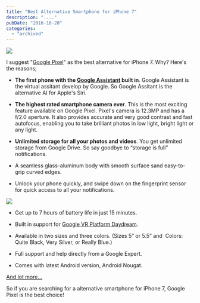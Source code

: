 ```yaml
---
title: "Best Alternative Smartphone for iPhone 7"
description: "...."
pubDate: "2016-10-20"
categories: 
  - "archived"
---
```


[![](/images/best-alternative-for-iphone7.png)](https://2.bp.blogspot.com/-XHcLQ7D4Kkw/WAjzYyH20BI/AAAAAAAADMU/KpZ4lDU3RwcW9tgCRjfbMwn-S9kbOy7lACLcB/s1600/best-alternative-for-iphone7.png)

  

I suggest "[Google Pixel](https://madeby.google.com/phone/)" as the best alternative for iPhone 7. Why? Here's the reasons;

  

  

- **The first phone with the [Google Assistant](http://www.buddhilive.com/2016/10/google-assistant-will-be-available-for.html) built in**. Google Assistant is the virtual assitant develop by Google. So Google Assitant is the alternative AI for Apple's Siri.

- **The highest rated smartphone camera ever**. This is the most exciting feature available on Google Pixel. Pixel's camera is 12.3MP and has a f/2.0 aperture. It also provides accurate and very good contrast and fast autofocus, enabling you to take brilliant photos in low light, bright light or any light.

- **Unlimited storage for all your photos and videos**. You get unlimited storage from Google Drive. So say goodbye to “storage is full” notifications.

- A seamless glass-aluminum body with smooth surface sand easy-to-grip curved edges.

- Unlock your phone quickly, and swipe down on the fingerprint sensor for quick access to all your notifications.

[![](/images/1FeKCM18QTw.jpg)](https://4.bp.blogspot.com/-DS2JiggwwKo/WAj0gibUosI/AAAAAAAADMY/K59YZSxFQ5kJi_JLtLWInItd-4RJ74IJwCLcB/s1600/1FeKCM18QTw.jpg)

  

- Get up to 7 hours of battery life in just 15 minutes.

- Built in support for [Google VR Platform Daydream](https://vr.google.com/daydream/).

- Available in two sizes and three colors. (Sizes 5” or 5.5” and  Colors: Quite Black, Very Silver, or Really Blue.)

- Full support and help directly from a Google Expert.

- Comes with latest Android version, Android Nougat.

  

  

[And lot more...](https://madeby.google.com/phone/)

  

So if you are searching for a alternative smartphone for iPhone 7, Google Pixel is the best choice!
